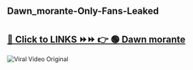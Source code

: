 
 ## Dawn_morante-Only-Fans-Leaked

# <h2><a href="https://clipsfans.com/Dawn_morante&ref=git">🔗 Click to LINKS ⏩⏩ 👉 🟢 Dawn morante </a></h2>

<a href="https://clipsfans.com/Dawn_morante&ref=git" rel="nofollow" data-target="animated-image.originalLink"><img src="https://i.ibb.co.com/xMMVF88/686577567.gif" alt="Viral Video Original" style="max-width: 100%; display: inline-block;" data-target="animated-image.originalImage"></a>
